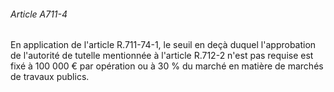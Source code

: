 ###### Article A711-4

En application de l'article R.711-74-1, le seuil en deçà duquel l'approbation de l'autorité de tutelle mentionnée à l'article R.712-2 n'est pas requise est fixé à 100 000 € par opération ou à 30 % du marché en matière de marchés de travaux publics.

